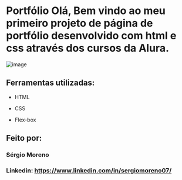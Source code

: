 # Portfólio Olá, Bem vindo ao meu primeiro projeto de página de portfólio desenvolvido com html e css através dos cursos da Alura.

![image](https://github.com/sergiomoreno07/portfolio-aula/assets/64672745/58cc2397-7cfd-4fe3-9a79-ac8e9a54d0ec)

## Ferramentas utilizadas:

* HTML

* CSS

* Flex-box

## Feito por:

### Sérgio Moreno

### Linkedin: https://www.linkedin.com/in/sergiomoreno07/
